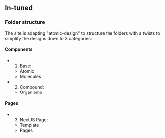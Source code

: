 ## In-tuned

### Folder structure

The site is adapting "atomic-design" to structure the folders with a twists to simplify the designs down to 3 categories:

#### Components

- 1. Base:
  - Atomic
  - Molecules
- 2. Compound:
  - Organisms

#### Pages

- 3. NextJS Page:
  - Template
  - Pages
